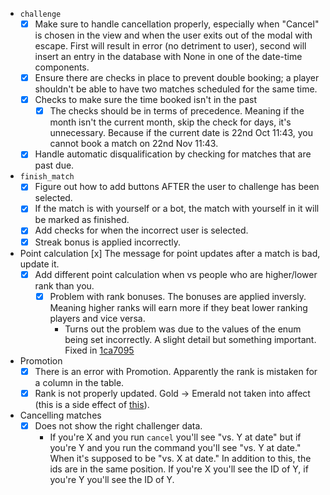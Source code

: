 - `challenge` 
    - [x]  Make sure to handle cancellation properly, especially when "Cancel" is chosen in the view and when the user exits out of the modal with escape. First will result in error (no detriment to user), second will insert an entry in the database with None in one of the date-time components.
    - [x] Ensure there are checks in place to prevent double booking; a player shouldn't be able to have two matches scheduled for the same time.
    - [x] Checks to make sure the time booked isn't in the past
        - [x] The checks should be in terms of precedence. Meaning if the month isn't the current month, skip the check for days, it's unnecessary. Because if the current date is 22nd Oct 11:43, you cannot book a match on 22nd Nov 11:43.
    - [x] Handle automatic disqualification by checking for matches that are past due.
- `finish_match`
    - [x] Figure out how to add buttons AFTER the user to challenge has been selected.
    - [x] If the match is with yourself or a bot, the match with yourself in it will be marked as finished.
    - [x] Add checks for when the incorrect user is selected.
    - [x] Streak bonus is applied incorrectly.
- Point calculation [x] The message for point updates after a match is bad, update it.
    - [x] Add different point calculation when vs people who are higher/lower rank than you.
        - [x] Problem with rank bonuses. The bonuses are applied inversly. Meaning higher ranks will earn more if they beat lower ranking players and vice versa.
            - Turns out the problem was due to the values of the enum being set incorrectly. A slight detail but something important. Fixed in [1ca7095](https://github.com/gee842/tews_circuit/commit/1ca70950e23ecdb825f256b25e025ea7ba21a1b7)
- Promotion
    - [x] There is an error with Promotion. Apparently the rank is mistaken for a column in the table.
    - [x] Rank is not properly updated. Gold -> Emerald not taken into affect (this is a side effect of [this](https://github.com/gee842/tews_circuit/commit/1ca70950e23ecdb825f256b25e025ea7ba21a1b7)).
- Cancelling matches
    - [x] Does not show the right challenger data.
        - If you're X and you run `cancel` you'll see "vs. Y at date" but if you're Y and you run the command you'll see "vs. Y at date." When it's supposed to be "vs. X at date." In addition to this, the ids are in the same position. If you're X you'll see the ID of Y, if you're Y you'll see the ID of Y.
